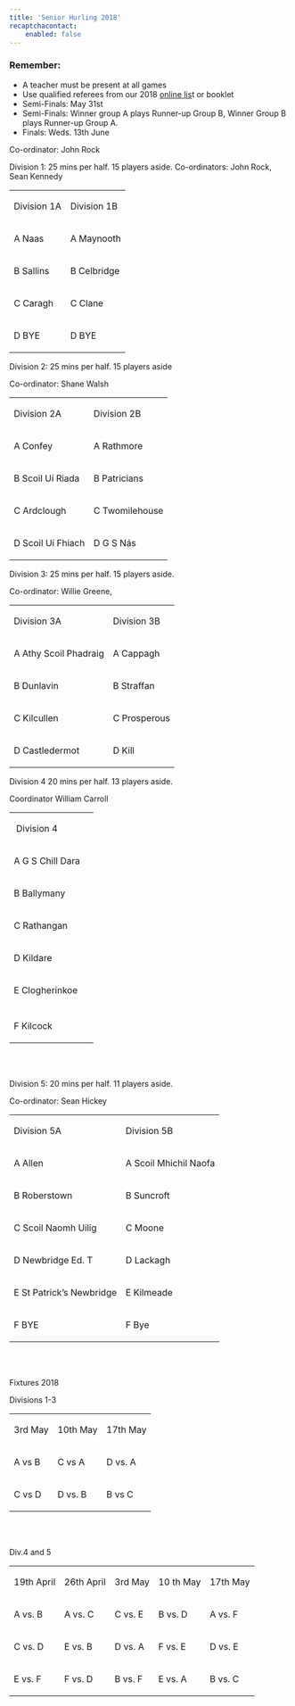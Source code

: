 ```yaml
---
title: 'Senior Hurling 2018'
recaptchacontact:
    enabled: false
---
```


<h3>Remember:</h3>
<ul>
<li>A teacher must be present at all games</li>
<li>Use qualified referees from our 2018 <a href="http://www.cumannnambunscolchilldara.com/refereetest">online lis</a>t or booklet</li>
<li>Semi-Finals: May 31st</li>
<li>Semi-Finals: Winner group A plays Runner-up Group B, Winner Group B plays Runner-up Group A.</li>
<li>Finals: Weds. 13th June</li>
</ul>
<p>Co-ordinator: John Rock </p>
<p>Division 1: 25 mins per half. 15 players aside. Co-ordinators: John Rock, Sean Kennedy </p>
<table>
<tbody>
<tr>
<td>
<p>Division 1A</p>
</td>
<td>
<p>Division 1B</p>
</td>
</tr>
<tr>
<td>
<p>A Naas</p>
</td>
<td>
<p>A Maynooth</p>
</td>
</tr>
<tr>
<td>
<p>B Sallins</p>
</td>
<td>
<p>B Celbridge</p>
</td>
</tr>
<tr>
<td>
<p>C Caragh</p>
</td>
<td>
<p>C Clane</p>
</td>
</tr>
<tr>
<td>
<p> D BYE</p>
</td>
<td>
<p>D BYE</p>
</td>
</tr>
</tbody>
</table>
<p>Division 2: 25 mins per half. 15 players aside </p>
<p>Co-ordinator: Shane Walsh</p>
<table>
<tbody>
<tr>
<td>
<p>Division 2A</p>
</td>
<td>
<p>Division 2B</p>
</td>
</tr>
<tr>
<td>
<p>A Confey</p>
</td>
<td>
<p>A Rathmore</p>
</td>
</tr>
<tr>
<td>
<p>B Scoil U&iacute; Riada</p>
</td>
<td>
<p>B Patricians</p>
</td>
</tr>
<tr>
<td>
<p>C Ardclough</p>
</td>
<td>
<p>C Twomilehouse</p>
</td>
</tr>
<tr>
<td>
<p>D Scoil U&iacute; Fhiach</p>
</td>
<td>
<p>D G S N&aacute;s </p>
</td>
</tr>
</tbody>
</table>
<p>Division 3: 25 mins per half. 15 players aside. </p>
<p>Co-ordinator: Willie Greene, </p>
<table>
<tbody>
<tr>
<td>
<p>Division 3A</p>
</td>
<td>
<p>Division 3B</p>
</td>
</tr>
<tr>
<td>
<p>A Athy Scoil Phadraig</p>
</td>
<td>
<p>A Cappagh</p>
</td>
</tr>
<tr>
<td>
<p>B Dunlavin</p>
</td>
<td>
<p>B Straffan</p>
</td>
</tr>
<tr>
<td>
<p>C Kilcullen </p>
</td>
<td>
<p>C Prosperous</p>
</td>
</tr>
<tr>
<td>
<p>D Castledermot</p>
</td>
<td>
<p>D Kill</p>
</td>
</tr>
</tbody>
</table>
<p>Division 4 20 mins per half. 13 players aside.</p>
<p>Coordinator William Carroll</p>
<table>
<tbody>
<tr>
<td>
<p>&nbsp;Division 4</p>
</td>
    </tr>
<tr>
<td>
<p>A G S Chill Dara</p>
</td>
</tr>
<tr>
<td>
<p>B Ballymany</p>
</td>
</tr>
<tr>
<td>
<p>C Rathangan</p>
</td>
</tr>
<tr>
<td>
<p>D Kildare</p>
    <td>
 
</tr>
<tr>
    <td>
<p>E Clogherinkoe</p>
    </td>
    </tr>
    <td>
<tr>
    <td>
<p>F Kilcock </p>
</td>
</tr>
</tbody>
</table>
<br>
<br>
<p>Division 5: 20 mins per half. 11 players aside. </p>
<p>Co-ordinator: Sean Hickey</p>
<table>
<tbody>
<tr>
<td>
<p>Division 5A</p>
</td>
<td>
<p>Division 5B</p>
</td>
</tr>
<tr>
<td>
<p>A Allen</p>
</td>
<td>
<p>A Scoil Mhichil Naofa</p>
</td>
</tr>
<tr>
<td>
<p>B Roberstown</p>
</td>
<td>
<p>B Suncroft</p>
</td>
</tr>
<tr>
<td>
<p>C Scoil Naomh Uilig</p>
</td>
<td>
<p>C Moone</p>
</td>
</tr>
<tr>
<td>
<p>D Newbridge Ed. T</p>
</td>
<td>
<p>D Lackagh</p>
</td>
</tr>
<tr>
<td>
<p>E St Patrick&rsquo;s Newbridge</p>
</td>
<td>
<p>E Kilmeade</p>
</td>
</tr>
<tr>
<td>
<p>F BYE</p>
</td>
<td>
<p>F Bye</p>
</td>
</tr>
</tbody>
</table>
<p><br /><br /></p>
<p>Fixtures 2018</p>
<p>Divisions 1-3 </p>
<table>
<tbody>
<tr>
<td>
<p>3rd May</p>
</td>
<td>
<p>10th May</p>
</td>
<td>
<p>17th May</p>
</td>
</tr>
<tr>
<td>
<p>A vs B</p>
</td>
<td>
<p>C vs A</p>
</td>
<td>
<p>D vs. A</p>
</td>
</tr>
<tr>
<td>
<p>C vs D </p>
</td>
<td>
<p>D vs. B </p>
</td>
<td>
<p>B vs C</p>
</td>
</tr>
</tbody>
</table>
<p><br /><br /></p>
<p>Div.4 and 5 </p>
<table>
<tbody>
<tr>
<td>
<p>19th April</p>
</td>
<td>
<p>26th April</p>
</td>
<td>
<p>3rd May</p>
</td>
<td>
<p>10 th May</p>
</td>
<td>
<p>17th May</p>
</td>
</tr>
<tr>
<td>
<p>A vs. B</p>
</td>
<td>
<p>A vs. C</p>
</td>
<td>
<p>C vs. E</p>
</td>
<td>
<p>B vs. D</p>
</td>
<td>
<p>A vs. F</p>
</td>
</tr>
<tr>
<td>
<p>C vs. D</p>
</td>
<td>
<p>E vs. B</p>
</td>
<td>
<p>D vs. A</p>
</td>
<td>
<p>F vs. E</p>
</td>
<td>
<p>D vs. E</p>
</td>
</tr>
<tr>
<td>
<p>E vs. F</p>
</td>
<td>
<p>F vs. D</p>
</td>
<td>
<p>B vs. F</p>
</td>
<td>
<p>E vs. A</p>
</td>
<td>
<p>B vs. C</p>
</td>
</tr>
</tbody>
</table>